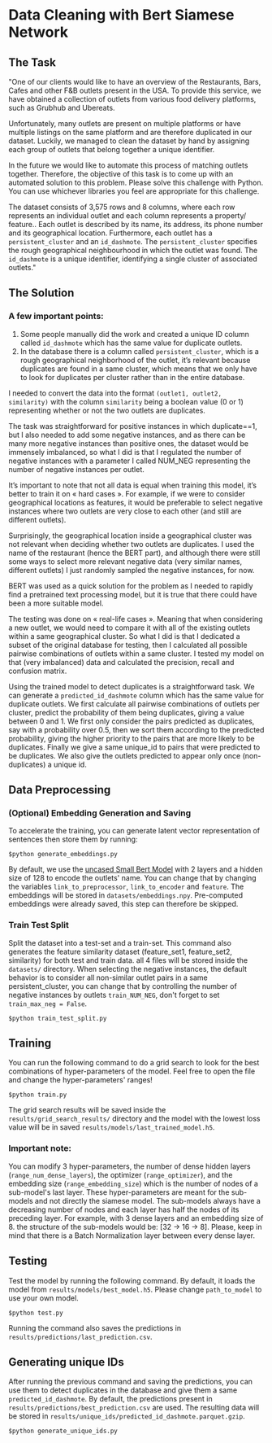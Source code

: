 # Data Cleaning with Bert Siamese Network
## The Task
"One of our clients would like to have an overview of the Restaurants, Bars, Cafes and other F&B outlets present in the USA. To provide this service, we have obtained a collection of outlets from various food delivery platforms, such as Grubhub and Ubereats.

Unfortunately, many outlets are present on multiple platforms or have multiple listings on the same platform and are therefore duplicated in our dataset. Luckily, we managed to clean the dataset by hand by assigning each group of outlets that belong together a unique identifier.

In the future we would like to automate this process of matching outlets together. Therefore, the objective of this task is to come up with an automated solution to this problem. Please solve this challenge with Python. You can use whichever libraries you feel are appropriate for this challenge.

The dataset consists of 3,575 rows and 8 columns, where each row represents an individual outlet and each column represents a property/ feature.. Each outlet is described by its name, its address, its phone number and its geographical location. Furthermore, each outlet has a ```persistent_cluster``` and an ```id_dashmote```. The ```persistent_cluster``` specifies the rough geographical neighbourhood in which the outlet was found. The ```id_dashmote``` is a unique identifier, identifying a single cluster of associated outlets."

## The Solution
### A few important points:

  1. Some people manually did the work and created a unique ID column called ```id_dashmote``` which has the same value for duplicate outlets.
  2. In the database there is a column called ```persistent_cluster```, which is a rough geographical neighborhood of the outlet, it’s relevant because duplicates are found in a same cluster, which means that we only have to look for duplicates per cluster rather than in the entire database.

I needed to convert the data into the format ```(outlet1, outlet2, similarity)``` with the column ```similarity``` being a boolean value (0 or 1) representing whether or not the two outlets are duplicates.

The task was straightforward for positive instances in which duplicate==1, but I also needed to add some negative instances, and as there can be many more negative instances than positive ones, the dataset would be immensely imbalanced, so what I did is that I regulated the number of negative instances with a parameter I called NUM_NEG representing the number of negative instances per outlet. 

It’s important to note that not all data is equal when training this model, it’s better to train it on « hard cases ». For example, if we were to consider geographical locations as features, it would be preferable to select negative instances where two outlets are very close to each other (and still are different outlets).

Surprisingly, the geographical location inside a geographical cluster was not relevant when deciding whether two outlets are duplicates. I used the name of the restaurant (hence the BERT part), and although there were still some ways to select more relevant negative data (very similar names, different outlets) I just randomly sampled the negative instances, for now.

BERT was used as a quick solution for the problem as I needed to rapidly find a pretrained text processing model, but it is true that there could have been a more suitable model.

The testing was done on « real-life cases ». Meaning that when considering a new outlet, we would need to compare it with all of the existing outlets within a same geographical cluster. So what I did is that I dedicated a subset of the original database for testing, then I calculated all possible pairwise combinations of outlets within a same cluster. I tested my model on that (very imbalanced) data and calculated the precision, recall and confusion matrix.

Using the trained model to detect duplicates is a straightforward task. We can generate a ```predicted_id_dashmote``` column which has the same value for duplicate outlets. We first calculate all pairwise combinations of outlets per cluster, predict the probability of them being duplicates, giving a value between 0 and 1. We first only consider the pairs predicted as duplicates, say with a probability over 0.5, then we sort them according to the predicted probability, giving the higher priority to the pairs that are more likely to be duplicates. Finally we give a same unique_id to pairs that were predicted to be duplicates. We also give the outlets predicted to appear only once (non-duplicates) a unique id.

## Data Preprocessing

### (Optional) Embedding Generation and Saving
To accelerate the training, you can generate latent vector representation of sentences then store them by running:
```
$python generate_embeddings.py
```
By default, we use the [uncased Small Bert Model](https://tfhub.dev/tensorflow/small_bert/bert_en_uncased_L-2_H-128_A-2/2) with 2 layers and a hidden size of 128 to encode the outlets' name. You can change that by changing the variables ```link_to_preprocessor```, ```link_to_encoder``` and ```feature```. The embeddings will be stored in ```datasets/embeddings.npy```. Pre-computed embeddings were already saved, this step can therefore be skipped.

### Train Test Split
Split the dataset into a test-set and a train-set. This command also generates the feature similarity dataset (feature_set1, feature_set2, similarity) for both test and train data. all 4 files will be stored inside the ```datasets/``` directory. When selecting the negative instances, the default behavior is to consider all non-similar outlet pairs in a same persistent_cluster, you can change that by controlling the number of negative instances by outlets ```train_NUM_NEG```, don't forget to set ```train_max_neg = False```.
```
$python train_test_split.py
```

## Training
You can run the following command to do a grid search to look for the best combinations of hyper-parameters of the model. Feel free to open the file and change the hyper-parameters' ranges!
```
$python train.py
```
The grid search results will be saved inside the ```results/grid_search_results/``` directory and the model with the lowest loss value will be in saved ```results/models/last_trained_model.h5```. 

### Important note:
You can modify 3 hyper-parameters, the number of dense hidden layers (```range_num_dense_layers```), the optimizer (```range_optimizer```), and the embedding size (```range_embedding_size```) which is the number of nodes of a sub-model's last layer. These hyper-parameters are meant for the sub-models and not directly the siamese model. The sub-models always have a decreasing number of nodes and each layer has half the nodes of its preceding layer. For example, with 3 dense layers and an embedding size of 8. the structure of the sub-models would be: [32 -> 16 -> 8]. Please, keep in mind that there is a Batch Normalization layer between every dense layer.

## Testing
Test the model by running the following command. By default, it loads the model from ```results/models/best_model.h5```. Please change ```path_to_model``` to use your own model.
```
$python test.py
```
Running the command also saves the predictions in ```results/predictions/last_prediction.csv```.

## Generating unique IDs
After running the previous command and saving the predictions, you can use them to detect duplicates in the database and give them a same ```predicted_id_dashmote```. By default, the predictions present in ```results/predictions/best_prediction.csv``` are used. The resulting data will be stored in ```results/unique_ids/predicted_id_dashmote.parquet.gzip```.

```
$python generate_unique_ids.py
```
